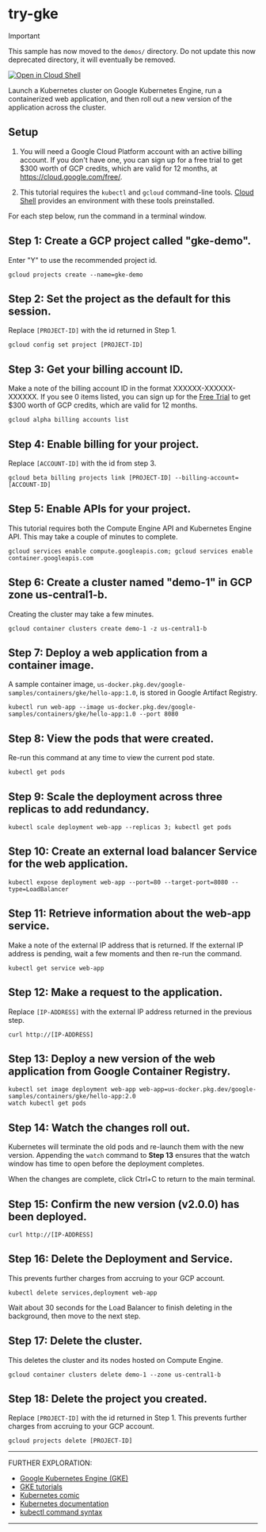 # try-gke

> [!IMPORTANT]  
> This sample has now moved to the `demos/` directory.
> Do not update this now deprecated directory, it will eventually be removed.

[![Open in Cloud Shell](https://gstatic.com/cloudssh/images/open-btn.svg)](https://ssh.cloud.google.com/cloudshell/editor?cloudshell_git_repo=https://github.com/GoogleCloudPlatform/kubernetes-engine-samples&cloudshell_tutorial=README.md&cloudshell_workspace=try-gke/)

Launch a Kubernetes cluster on Google Kubernetes Engine, run a containerized web
application, and then roll out a new version of the application across the
cluster.

## Setup

1. You will need a Google Cloud Platform account with an active billing account.
   If you don't have one, you can sign up for a free trial to get $300 worth of
   GCP credits, which are valid for 12 months, at
   <a href="https://cloud.google.com/free/" target="_blank">https://cloud.google.com/free/</a>.

2. This tutorial requires the `kubectl` and `gcloud` command-line tools.
   <a href="https://console.cloud.google.com/cloudshell" target="_blank">Cloud Shell</a>
   provides an environment with these tools preinstalled.

For each step below, run the command in a terminal window.

## Step 1: Create a GCP project called "gke-demo".

Enter "Y" to use the recommended project id.

```gcloud projects create --name=gke-demo```


## Step 2: Set the project as the default for this session.

Replace `[PROJECT-ID]` with the id returned in Step 1.

```gcloud config set project [PROJECT-ID]```


## Step 3: Get your billing account ID.

Make a note of the billing account ID in the format XXXXXX-XXXXXX-XXXXXX. If you
see 0 items listed, you can sign up for the
<a href="https://cloud.google.com/free/" target="_blank">Free Trial</a>
to get $300 worth of GCP credits, which are valid for 12 months.

```gcloud alpha billing accounts list```


## Step 4: Enable billing for your project.

Replace `[ACCOUNT-ID]` with the id from step 3.

```gcloud beta billing projects link [PROJECT-ID] --billing-account=[ACCOUNT-ID]```


## Step 5: Enable APIs for your project.

This tutorial requires both the Compute Engine API and Kubernetes Engine API.
This may take a couple of minutes to complete.

```
gcloud services enable compute.googleapis.com; gcloud services enable container.googleapis.com
```


## Step 6: Create a cluster named "demo-1" in GCP zone us-central1-b.

Creating the cluster may take a few minutes.

```
gcloud container clusters create demo-1 -z us-central1-b
```

## Step 7: Deploy a web application from a container image.

A sample container image, `us-docker.pkg.dev/google-samples/containers/gke/hello-app:1.0`, is stored in
Google Artifact Registry.

```
kubectl run web-app --image us-docker.pkg.dev/google-samples/containers/gke/hello-app:1.0 --port 8080
```


## Step 8: View the pods that were created.

Re-run this command at any time to view the current pod state.

```
kubectl get pods
```


## Step 9: Scale the deployment across three replicas to add redundancy.

```
kubectl scale deployment web-app --replicas 3; kubectl get pods
```


## Step 10: Create an external load balancer Service for the web application.

```
kubectl expose deployment web-app --port=80 --target-port=8080 --type=LoadBalancer
```


## Step 11: Retrieve information about the web-app service.

Make a note of the external IP address that is returned. If the external IP
address is pending, wait a few moments and then re-run the command.

```
kubectl get service web-app
```


## Step 12: Make a request to the application.

Replace `[IP-ADDRESS]` with the external IP address returned in the previous step.

```
curl http://[IP-ADDRESS]
```

## Step 13: Deploy a new version of the web application from Google Container Registry.

```
kubectl set image deployment web-app web-app=us-docker.pkg.dev/google-samples/containers/gke/hello-app:2.0
watch kubectl get pods
```

## Step 14: Watch the changes roll out.

Kubernetes will terminate the old pods and re-launch them with the new version.
Appending the `watch` command to **Step 13** ensures that the watch window has
time to open before the deployment completes.

When the changes are complete, click Ctrl+C to return to the main terminal.

## Step 15: Confirm the new version (v2.0.0) has been deployed.

```
curl http://[IP-ADDRESS]
```

## Step 16: Delete the Deployment and Service.

This prevents further charges from accruing to your GCP account.

```
kubectl delete services,deployment web-app
```

Wait about 30 seconds for the Load Balancer to finish deleting in the
background, then move to the next step.

## Step 17: Delete the cluster.

This deletes the cluster and its nodes hosted on Compute Engine.

 ```
 gcloud container clusters delete demo-1 --zone us-central1-b
 ```

## Step 18: Delete the project you created.

Replace `[PROJECT-ID]` with the id returned in Step 1. This prevents further
charges from accruing to your GCP account.

```
gcloud projects delete [PROJECT-ID]
```

--------------------
FURTHER EXPLORATION:

 * [Google Kubernetes Engine (GKE)](https://cloud.google.com/kubernetes-engine/)
 * [GKE tutorials](https://cloud.google.com/kubernetes-engine/docs/tutorials)
 * [Kubernetes comic](https://cloud.google.com/kubernetes-engine/kubernetes-comic/)
 * [Kubernetes documentation](https://kubernetes.io/docs/)
 * [kubectl command syntax](https://kubernetes.io/docs/user-guide/kubectl-overview/)
--------------------
